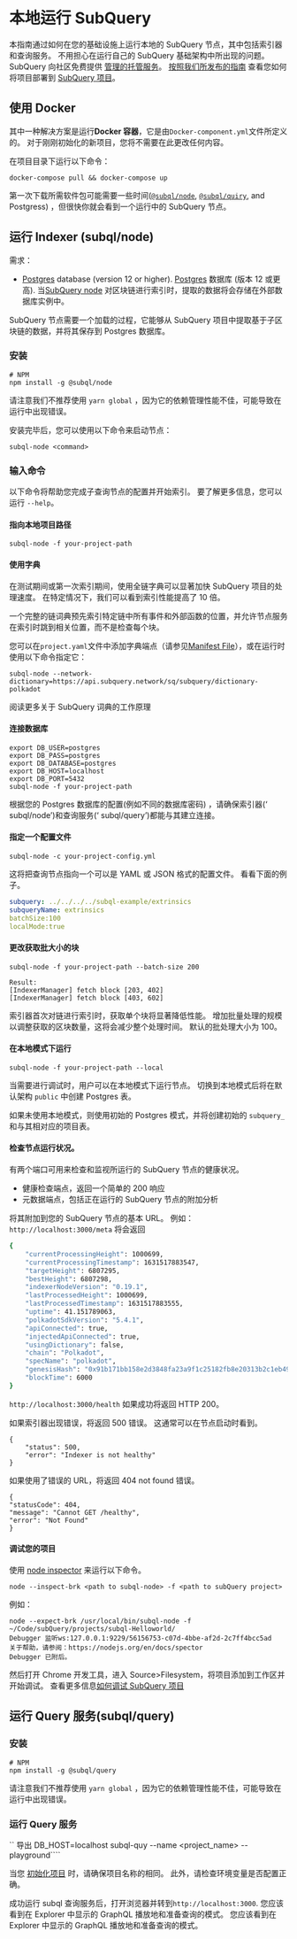 # 本地运行 SubQuery

本指南通过如何在您的基础设施上运行本地的 SubQuery 节点，其中包括索引器和查询服务。 不用担心在运行自己的 SubQuery 基础架构中所出现的问题。 SubQuery 向社区免费提供 [管理的托管服务](https://explorer.subquery.network)。 [按照我们所发布的指南](../run_publish/publish.md) 查看您如何将项目部署到 [SubQuery 项目](https://project.subquery.network)。

## 使用 Docker

其中一种解决方案是运行<strong>Docker 容器</strong>，它是由`Docker-component.yml`文件所定义的。 对于刚刚初始化的新项目，您将不需要在此更改任何内容。

在项目目录下运行以下命令：

```shell
docker-compose pull && docker-compose up
```

第一次下载所需软件包可能需要一些时间([`@subql/node`](https://www.npmjs.com/package/@subql/node), [`@subql/quiry`](https://www.npmjs.com/package/@subql/query), and Postgress) ，但很快你就会看到一个运行中的 SubQuery 节点。

## 运行 Indexer (subql/node)

需求：

- [Postgres](https://www.postgresql.org/) database (version 12 or higher). [Postgres](https://www.postgresql.org/) 数据库 (版本 12 或更高). 当[SubQuery node](#start-a-local-subquery-node) 对区块链进行索引时，提取的数据将会存储在外部数据库实例中。

SubQuery 节点需要一个加载的过程，它能够从 SubQuery 项目中提取基于子区块链的数据，并将其保存到 Postgres 数据库。

### 安装

```shell
# NPM
npm install -g @subql/node
```

请注意我们不推荐使用 `yarn global` ，因为它的依赖管理性能不佳，可能导致在运行中出现错误。

安装完毕后，您可以使用以下命令来启动节点：

```shell
subql-node <command>
```

### 输入命令

以下命令将帮助您完成子查询节点的配置并开始索引。 要了解更多信息，您可以运行 `--help`。

#### 指向本地项目路径

```
subql-node -f your-project-path
```

#### 使用字典

在测试期间或第一次索引期间，使用全链字典可以显著加快 SubQuery 项目的处理速度。 在特定情况下，我们可以看到索引性能提高了 10 倍。

一个完整的链词典预先索引特定链中所有事件和外部函数的位置，并允许节点服务在索引时跳到相关位置，而不是检查每个块。

您可以在`project.yaml`文件中添加字典端点（请参见[Manifest File](../create/manifest.md)），或在运行时使用以下命令指定它：

```
subql-node --network-dictionary=https://api.subquery.network/sq/subquery/dictionary-polkadot
```

阅读更多关于 SubQuery 词典的工作原理

#### 连接数据库

```
export DB_USER=postgres
export DB_PASS=postgres
export DB_DATABASE=postgres
export DB_HOST=localhost
export DB_PORT=5432
subql-node -f your-project-path
```

根据您的 Postgres 数据库的配置(例如不同的数据库密码) ，请确保索引器(‘ subql/node’)和查询服务(‘ subql/query’)都能与其建立连接。

#### 指定一个配置文件

```
subql-node -c your-project-config.yml
```

这将把查询节点指向一个可以是 YAML 或 JSON 格式的配置文件。 看看下面的例子。

```yaml
subquery: ../../../../subql-example/extrinsics
subqueryName: extrinsics
batchSize:100
localMode:true
```

#### 更改获取批大小的块

```
subql-node -f your-project-path --batch-size 200

Result:
[IndexerManager] fetch block [203, 402]
[IndexerManager] fetch block [403, 602]
```

索引器首次对链进行索引时，获取单个块将显著降低性能。 增加批量处理的规模以调整获取的区块数量，这将会减少整个处理时间。 默认的批处理大小为 100。

#### 在本地模式下运行

```
subql-node -f your-project-path --local
```

当需要进行调试时，用户可以在本地模式下运行节点。 切换到本地模式后将在默认架构 `public` 中创建 Postgres 表。

如果未使用本地模式，则使用初始的 Postgres 模式，并将创建初始的 `subquery_` 和与其相对应的项目表。

#### 检查节点运行状况。

有两个端口可用来检查和监视所运行的 SubQuery 节点的健康状况。

- 健康检查端点，返回一个简单的 200 响应
- 元数据端点，包括正在运行的 SubQuery 节点的附加分析

将其附加到您的 SubQuery 节点的基本 URL。 例如：`http://localhost:3000/meta` 将会返回

```bash
{
    "currentProcessingHeight": 1000699,
    "currentProcessingTimestamp": 1631517883547,
    "targetHeight": 6807295,
    "bestHeight": 6807298,
    "indexerNodeVersion": "0.19.1",
    "lastProcessedHeight": 1000699,
    "lastProcessedTimestamp": 1631517883555,
    "uptime": 41.151789063,
    "polkadotSdkVersion": "5.4.1",
    "apiConnected": true,
    "injectedApiConnected": true,
    "usingDictionary": false,
    "chain": "Polkadot",
    "specName": "polkadot",
    "genesisHash": "0x91b171bb158e2d3848fa23a9f1c25182fb8e20313b2c1eb49219da7a70ce90c3",
    "blockTime": 6000
}
```

`http://localhost:3000/health` 如果成功将返回 HTTP 200。

如果索引器出现错误，将返回 500 错误。 这通常可以在节点启动时看到。

```shell
{
    "status": 500,
    "error": "Indexer is not healthy"
}
```

如果使用了错误的 URL，将返回 404 not found 错误。

```shell
{
"statusCode": 404,
"message": "Cannot GET /healthy",
"error": "Not Found"
}
```

#### 调试您的项目

使用 [node inspector](https://nodejs.org/en/docs/guides/debugging-getting-started/) 来运行以下命令。

```shell
node --inspect-brk <path to subql-node> -f <path to subQuery project>
```

例如：

```shell
node --expect-brk /usr/local/bin/subql-node -f ~/Code/subQuery/projects/subql-Helloworld/
Debugger 监听ws:127.0.0.1:9229/56156753-c07d-4bbe-af2d-2c7ff4bcc5ad
关于帮助，请参阅：https://nodejs.org/en/docs/spector
Debugger 已附后。
```

然后打开 Chrome 开发工具，进入 Source>Filesystem，将项目添加到工作区并开始调试。 查看更多信息[如何调试 SubQuery 项目](https://doc.subquery.network/academy/tutorials_examples/debug-projects/)

## 运行 Query 服务(subql/query)

### 安装

```shell
# NPM
npm install -g @subql/query
```

请注意我们不推荐使用 `yarn global` ，因为它的依赖管理性能不佳，可能导致在运行中出现错误。

### 运行 Query 服务

`` 导出 DB_HOST=localhost subql-quy --name <project_name> --playground````

当您 [初始化项目](../quickstart/quickstart-polkadot.md#initialise-the-starter-subquery-project) 时，请确保项目名称的相同。 此外，请检查环境变量是否配置正确。

成功运行 subql 查询服务后，打开浏览器并转到`http://localhost:3000`. 您应该看到在 Explorer 中显示的 GraphQL 播放地和准备查询的模式。 您应该看到在 Explorer 中显示的 GraphQL 播放地和准备查询的模式。
